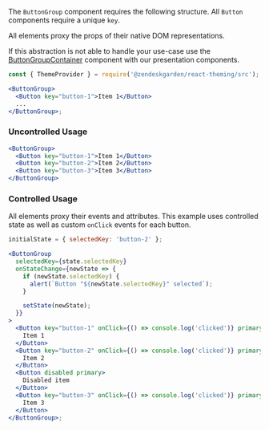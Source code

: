 The `ButtonGroup` component requires the following structure.
All `Button` components require a unique `key`.

All elements proxy the props of their native DOM representations.

If this abstraction is not able to handle your use-case use the
[ButtonGroupContainer](#buttongroupcontainer) component with our presentation components.

```jsx static
const { ThemeProvider } = require('@zendeskgarden/react-theming/src');

<ButtonGroup>
  <Button key="button-1">Item 1</Button>
  ...
</ButtonGroup>;
```

### Uncontrolled Usage

```jsx
<ButtonGroup>
  <Button key="button-1">Item 1</Button>
  <Button key="button-2">Item 2</Button>
  <Button key="button-3">Item 3</Button>
</ButtonGroup>
```

### Controlled Usage

All elements proxy their events and attributes. This example uses controlled
state as well as custom `onClick` events for each button.

```jsx
initialState = { selectedKey: 'button-2' };

<ButtonGroup
  selectedKey={state.selectedKey}
  onStateChange={newState => {
    if (newState.selectedKey) {
      alert(`Button "${newState.selectedKey}" selected`);
    }

    setState(newState);
  }}
>
  <Button key="button-1" onClick={() => console.log('clicked')} primary>
    Item 1
  </Button>
  <Button key="button-2" onClick={() => console.log('clicked')} primary>
    Item 2
  </Button>
  <Button disabled primary>
    Disabled item
  </Button>
  <Button key="button-3" onClick={() => console.log('clicked')} primary>
    Item 3
  </Button>
</ButtonGroup>;
```
